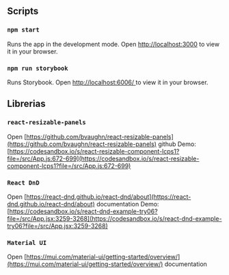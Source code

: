 ## Scripts

### `npm start`

Runs the app in the development mode.
Open [http://localhost:3000](http://localhost:3000) to view it in your browser.

### `npm run storybook`

Runs Storybook.
Open [http://localhost:6006/  ](http://localhost:6006/) to view it in your browser.


## Librerias

### `react-resizable-panels`

Open [https://github.com/bvaughn/react-resizable-panels](https://github.com/bvaughn/react-resizable-panels) github
Demo: [https://codesandbox.io/s/react-resizable-component-lcps1?file=/src/App.js:672-699](https://codesandbox.io/s/react-resizable-component-lcps1?file=/src/App.js:672-699)


### `React DnD`

Open [https://react-dnd.github.io/react-dnd/about](https://react-dnd.github.io/react-dnd/about) documentation
Demo: [https://codesandbox.io/s/react-dnd-example-try06?file=/src/App.jsx:3259-3268](https://codesandbox.io/s/react-dnd-example-try06?file=/src/App.jsx:3259-3268)


### `Material UI `

Open [https://mui.com/material-ui/getting-started/overview/](https://mui.com/material-ui/getting-started/overview/) documentation
